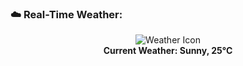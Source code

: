 ### ☁️ Real-Time Weather:
<p align="center">
  <img src="https://openweathermap.org/img/wn/01d@2x.png" alt="Weather Icon" />
  <br>
  <strong>Current Weather: Sunny, 25°C</strong>
</p>
